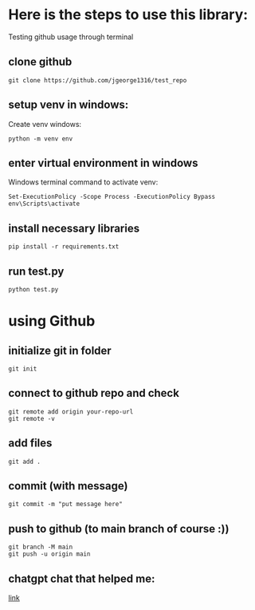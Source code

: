 # Here is the steps to use this library:
Testing github usage through terminal

## clone github
```
git clone https://github.com/jgeorge1316/test_repo
```

## setup venv in windows:
Create venv windows:
```
python -m venv env
```
## enter virtual environment in windows
Windows terminal command to activate venv:
```
Set-ExecutionPolicy -Scope Process -ExecutionPolicy Bypass
env\Scripts\activate
```

## install necessary libraries
```
pip install -r requirements.txt
```

## run test.py 
```
python test.py
```

# using Github
## initialize git in folder
```
git init
```

## connect to github repo and check
```
git remote add origin your-repo-url
git remote -v
```

## add files
```
git add .
```

## commit (with message)
```
git commit -m "put message here"
```

## push to github (to main branch of course :))
```
git branch -M main
git push -u origin main
```

## chatgpt chat that helped me:
[link](https://chatgpt.com/share/67bd30cc-1670-800b-ac12-ad7869e22d8b)
